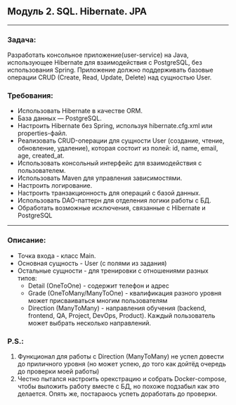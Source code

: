## Модуль 2. SQL. Hibernate. JPA

---

### Задача:
Разработать консольное приложение(user-service) на Java, использующее Hibernate для взаимодействия с PostgreSQL, 
без использования Spring. Приложение должно поддерживать базовые операции CRUD (Create, Read, Update, Delete) 
над сущностью User.

### Требования:
* Использовать Hibernate в качестве ORM. 
* База данных — PostgreSQL.
* Настроить Hibernate без Spring, используя hibernate.cfg.xml или properties-файл.
* Реализовать CRUD-операции для сущности User (создание, чтение, обновление, удаление), 
которая состоит из полей: id, name, email, age, created_at. 
* Использовать консольный интерфейс для взаимодействия с пользователем. 
* Использовать Maven для управления зависимостями. 
* Настроить логирование. 
* Настроить транзакционность для операций с базой данных. 
* Использовать DAO-паттерн для отделения логики работы с БД. 
* Обработать возможные исключения, связанные с Hibernate и PostgreSQL

---
### Описание:
* Точка входа - класс Main.
* Основная сущность - User (с полями из задания)
* Остальные сущности - для тренировки с отношениями разных типов:
  * Detail (OneToOne) - содержит телефон и адрес
  * Grade (OneToMany/ManyToOne) - квалификация разного уровня может присваиваться многим пользователям
  * Direction (ManyToMany) - направления обучения (backend, frontend, QA, Project, DevOps, Product).
Каждый пользователь может выбрать несколько направлений.


### P.S.:
1. Функционал для работы с Direction (ManyToMany) не успел довести до приличного уровня (но может успею, до того как дойтёд очередь до проверки моей работы)
2. Честно пытался настроить орекстрацию и собрать Docker-compose, чтобы выложить работу вместе с БД, но похоже подзабыл как это делается.
Опять же, постараюсь успеть доработать до проверки.